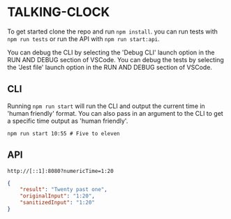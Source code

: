 # TALKING-CLOCK

To get started clone the repo and run `npm install`.
you can run tests with `npm run tests` or run the API with `npm run start:api`.

You can debug the CLI by selecting the 'Debug CLI' launch option in the RUN AND DEBUG section of VSCode.
You can debug the tests by selecting the 'Jest file' launch option in the RUN AND DEBUG section of VSCode.

## CLI

Running `npm run start` will run the CLI and output the current time in 'human friendly' format.
You can also pass in an argument to the CLI to get a specific time output as 'human friendly'.

```shell
npm run start 10:55 # Five to eleven
```

## API

``` shell
http://[::1]:8080?numericTime=1:20
```

```json
{
    "result": "Twenty past one",
    "originalInput": "1:20",
    "sanitizedInput": "1:20"
}
```